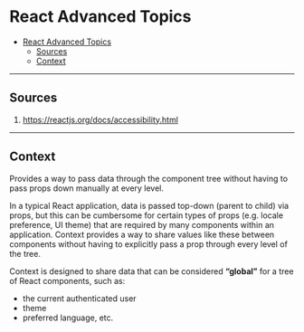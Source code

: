 # React Advanced Topics

- [React Advanced Topics](#react-advanced-topics)
	- [Sources](#sources)
	- [Context](#context)

***


## Sources

1. https://reactjs.org/docs/accessibility.html

***


## Context

Provides a way to pass data through the component tree without having to pass props down manually at every level.

In a typical React application, data is passed top-down (parent to child) via props, but this can be cumbersome for certain types of props (e.g. locale preference, UI theme) that are required by many components within an application. Context provides a way to share values like these between components without having to explicitly pass a prop through every level of the tree.

Context is designed to share data that can be considered **“global”** for a tree of React components, such as:

- the current authenticated user
- theme
- preferred language, etc.

